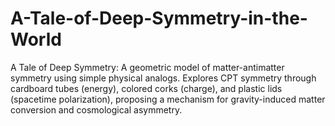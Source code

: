 # A-Tale-of-Deep-Symmetry-in-the-World
A Tale of Deep Symmetry: A geometric model of matter-antimatter symmetry using simple physical analogs. Explores CPT symmetry through cardboard tubes (energy), colored corks (charge), and plastic lids (spacetime polarization), proposing a mechanism for gravity-induced matter conversion and cosmological asymmetry.
